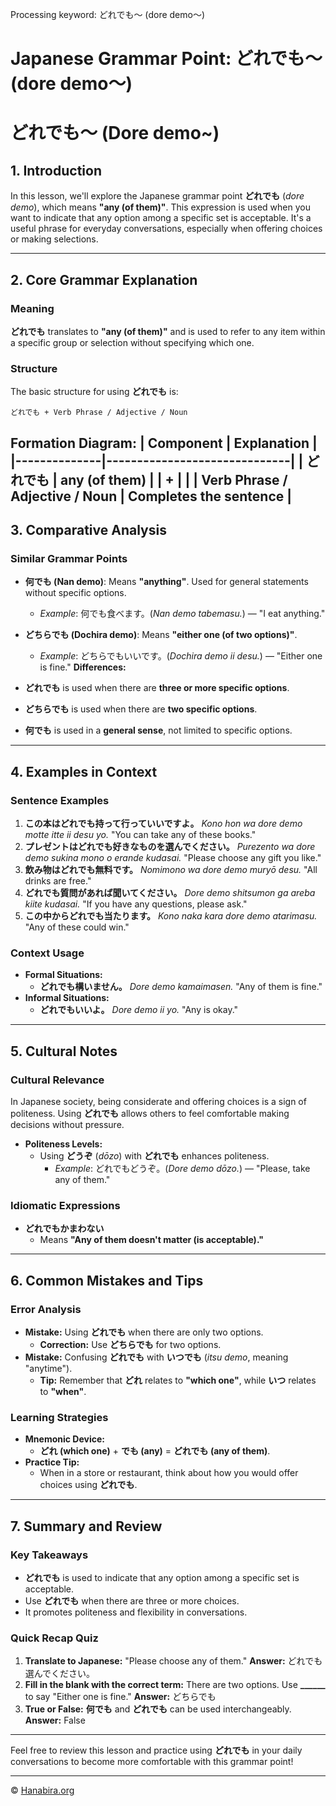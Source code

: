 Processing keyword: どれでも～ (dore demo～)
# Japanese Grammar Point: どれでも～ (dore demo～)
# どれでも～ (Dore demo~)
## 1. Introduction
In this lesson, we'll explore the Japanese grammar point **どれでも** (*dore demo*), which means **"any (of them)"**. This expression is used when you want to indicate that any option among a specific set is acceptable. It's a useful phrase for everyday conversations, especially when offering choices or making selections.

---
## 2. Core Grammar Explanation
### Meaning
**どれでも** translates to **"any (of them)"** and is used to refer to any item within a specific group or selection without specifying which one.
### Structure
The basic structure for using **どれでも** is:
```
どれでも + Verb Phrase / Adjective / Noun
```
**Formation Diagram:**
| Component    | Explanation                  |
|--------------|------------------------------|
| **どれでも**  | any (of them)                |
| +            |                              |
| Verb Phrase / Adjective / Noun | Completes the sentence |
---
## 3. Comparative Analysis
### Similar Grammar Points
- **何でも (Nan demo)**: Means **"anything"**. Used for general statements without specific options.
  - *Example*: 何でも食べます。(*Nan demo tabemasu.*) — "I eat anything."
  
- **どちらでも (Dochira demo)**: Means **"either one (of two options)"**.
  - *Example*: どちらでもいいです。(*Dochira demo ii desu.*) — "Either one is fine."
**Differences:**
- **どれでも** is used when there are **three or more specific options**.
- **どちらでも** is used when there are **two specific options**.
- **何でも** is used in a **general sense**, not limited to specific options.
---
## 4. Examples in Context
### Sentence Examples
1. **この本はどれでも持って行っていいですよ。**
   *Kono hon wa dore demo motte itte ii desu yo.*
   "You can take any of these books."
2. **プレゼントはどれでも好きなものを選んでください。**
   *Purezento wa dore demo sukina mono o erande kudasai.*
   "Please choose any gift you like."
3. **飲み物はどれでも無料です。**
   *Nomimono wa dore demo muryō desu.*
   "All drinks are free."
4. **どれでも質問があれば聞いてください。**
   *Dore demo shitsumon ga areba kiite kudasai.*
   "If you have any questions, please ask."
5. **この中からどれでも当たります。**
   *Kono naka kara dore demo atarimasu.*
   "Any of these could win."
### Context Usage
- **Formal Situations:**
  - **どれでも構いません。**
    *Dore demo kamaimasen.*
    "Any of them is fine."
- **Informal Situations:**
  - **どれでもいいよ。**
    *Dore demo ii yo.*
    "Any is okay."
---
## 5. Cultural Notes
### Cultural Relevance
In Japanese society, being considerate and offering choices is a sign of politeness. Using **どれでも** allows others to feel comfortable making decisions without pressure.
- **Politeness Levels:**
  - Using **どうぞ** (*dōzo*) with **どれでも** enhances politeness.
    - *Example*: どれでもどうぞ。(*Dore demo dōzo.*) — "Please, take any of them."
### Idiomatic Expressions
- **どれでもかまわない**
  - Means **"Any of them doesn't matter (is acceptable)."**
---
## 6. Common Mistakes and Tips
### Error Analysis
- **Mistake:** Using **どれでも** when there are only two options.
  - **Correction:** Use **どちらでも** for two options.
- **Mistake:** Confusing **どれでも** with **いつでも** (*itsu demo*, meaning "anytime").
  - **Tip:** Remember that **どれ** relates to **"which one"**, while **いつ** relates to **"when"**.
### Learning Strategies
- **Mnemonic Device:**
  - **どれ (which one)** + **でも (any)** = **どれでも (any of them)**.
- **Practice Tip:**
  - When in a store or restaurant, think about how you would offer choices using **どれでも**.
---
## 7. Summary and Review
### Key Takeaways
- **どれでも** is used to indicate that any option among a specific set is acceptable.
- Use **どれでも** when there are three or more choices.
- It promotes politeness and flexibility in conversations.
### Quick Recap Quiz
1. **Translate to Japanese:**
   "Please choose any of them."
   **Answer:** どれでも選んでください。
2. **Fill in the blank with the correct term:**
   There are two options. Use **______** to say "Either one is fine."
   **Answer:** どちらでも
3. **True or False:**
   **何でも** and **どれでも** can be used interchangeably.
   **Answer:** False
---
Feel free to review this lesson and practice using **どれでも** in your daily conversations to become more comfortable with this grammar point!


---

© [Hanabira.org](https://hanabira.org)
